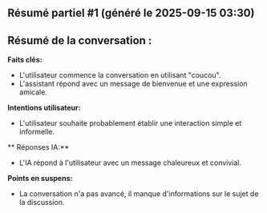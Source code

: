 ## Résumé partiel #1 (généré le 2025-09-15 03:30)

## Résumé de la conversation :

**Faits clés:** 
* L'utilisateur commence la conversation en utilisant "coucou".
* L'assistant répond avec un message de bienvenue et une expression amicale.

**Intentions utilisateur:** 
* L'utilisateur souhaite probablement établir une interaction simple et informelle.

** Réponses IA:** 
* L'IA répond à l'utilisateur avec un message chaleureux et convivial.

**Points en suspens:**  
* La conversation n'a pas avancé, il manque d'informations sur le sujet de la discussion.

